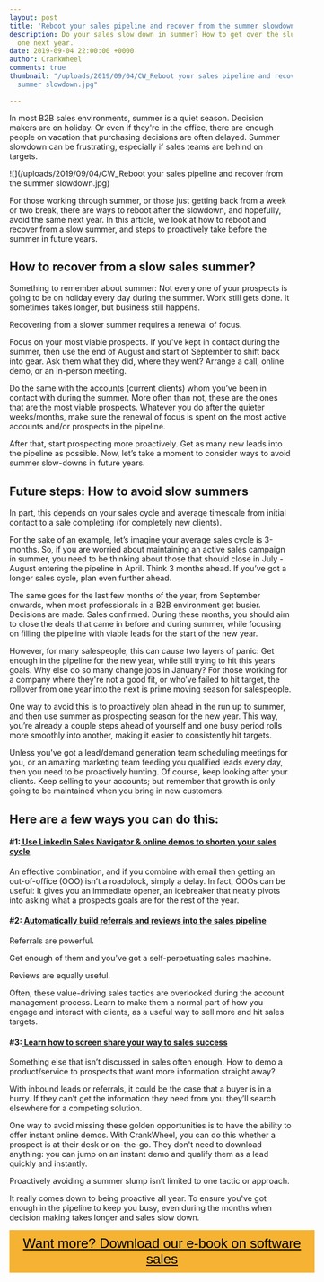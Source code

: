```yaml
---
layout: post
title: 'Reboot your sales pipeline and recover from the summer slowdown '
description: Do your sales slow down in summer? How to get over the slump and avoid
  one next year.
date: 2019-09-04 22:00:00 +0000
author: CrankWheel
comments: true
thumbnail: "/uploads/2019/09/04/CW_Reboot your sales pipeline and recover from the
  summer slowdown.jpg"

---
```

In most B2B sales environments, summer is a quiet season. Decision makers are on holiday. Or even if they're in the office, there are enough people on vacation that purchasing decisions are often delayed. Summer slowdown can be frustrating, especially if sales teams are behind on targets.

![](/uploads/2019/09/04/CW_Reboot your sales pipeline and recover from the summer slowdown.jpg)

For those working through summer, or those just getting back from a week or two break, there are ways to reboot after the slowdown, and hopefully, avoid the same next year. In this article, we look at how to reboot and recover from a slow summer, and steps to proactively take before the summer in future years.

## How to recover from a slow sales summer?

Something to remember about summer: Not every one of your prospects is going to be on holiday every day during the summer. Work still gets done. It sometimes takes longer, but business still happens.

Recovering from a slower summer requires a renewal of focus.

Focus on your most viable prospects. If you've kept in contact during the summer, then use the end of August and start of September to shift back into gear. Ask them what they did, where they went? Arrange a call, online demo, or an in-person meeting.

Do the same with the accounts (current clients) whom you’ve been in contact with during the summer. More often than not, these are the ones that are the most viable prospects. Whatever you do after the quieter weeks/months, make sure the renewal of focus is spent on the most active accounts and/or prospects in the pipeline.

After that, start prospecting more proactively. Get as many new leads into the pipeline as possible. Now, let’s take a moment to consider ways to avoid summer slow-downs in future years.

## Future steps: How to avoid slow summers

In part, this depends on your sales cycle and average timescale from initial contact to a sale completing (for completely new clients).

For the sake of an example, let’s imagine your average sales cycle is 3-months. So, if you are worried about maintaining an active sales campaign in summer, you need to be thinking about those that should close in July - August entering the pipeline in April. Think 3 months ahead. If you’ve got a longer sales cycle, plan even further ahead.

The same goes for the last few months of the year, from September onwards, when most professionals in a B2B environment get busier. Decisions are made. Sales confirmed. During these months, you should aim to close the deals that came in before and during summer, while focusing on filling the pipeline with viable leads for the start of the new year.

However, for many salespeople, this can cause two layers of panic: Get enough in the pipeline for the new year, while still trying to hit this years goals. Why else do so many change jobs in January? For those working for a company where they're not a good fit, or who’ve failed to hit target, the rollover from one year into the next is prime moving season for salespeople.

One way to avoid this is to proactively plan ahead in the run up to summer, and then use summer as prospecting season for the new year. This way, you’re already a couple steps ahead of yourself and one busy period rolls more smoothly into another, making it easier to consistently hit targets.

Unless you've got a lead/demand generation team scheduling meetings for you, or an amazing marketing team feeding you qualified leads every day, then you need to be proactively hunting. Of course, keep looking after your clients. Keep selling to your accounts; but remember that growth is only going to be maintained when you bring in new customers.

## Here are a few ways you can do this:

#### #1:[ Use LinkedIn Sales Navigator & online demos to shorten your sales cycle](https://crankwheel.com/use-linkedin-sales-navigator-online-demos-shorten-your-sales-cycle/)

An effective combination, and if you combine with email then getting an out-of-office (OOO) isn’t a roadblock, simply a delay. In fact, OOOs can be useful: It gives you an immediate opener, an icebreaker that neatly pivots into asking what a prospects goals are for the rest of the year.

#### #2:[ Automatically build referrals and reviews into the sales pipeline](https://crankwheel.com/3-ways-to-automatically-build-referrals-and-reviews-into-the-sales-pipeline/)

Referrals are powerful.

Get enough of them and you've got a self-perpetuating sales machine.

Reviews are equally useful.

Often, these value-driving sales tactics are overlooked during the account management process. Learn to make them a normal part of how you engage and interact with clients, as a useful way to sell more and hit sales targets.

#### #3:[ Learn how to screen share your way to sales success](https://crankwheel.com/how-to-screen-share-your-way-to-sales-success/)

Something else that isn’t discussed in sales often enough. How to demo a product/service to prospects that want more information straight away?

With inbound leads or referrals, it could be the case that a buyer is in a hurry. If they can’t get the information they need from you they’ll search elsewhere for a competing solution.

One way to avoid missing these golden opportunities is to have the ability to offer instant online demos. With CrankWheel, you can do this whether a prospect is at their desk or on-the-go. They don't need to download anything: you can jump on an instant demo and qualify them as a lead quickly and instantly.

Proactively avoiding a summer slump isn’t limited to one tactic or approach.

It really comes down to being proactive all year. To ensure you've got enough in the pipeline to keep you busy, even during the months when decision making takes longer and sales slow down.

<style> .btn-signup { padding-top: 11px !important; border-radius: 0px !important; background-color: #f6b333; text-align: center; padding: 10px 20px !important; border: 0px !important; width: 100%; margin-bottom: 20px; } .btn-signup a { color: black !important; font-family: 'Titillium Web', sans-serif; font-size: 24px !important; font-weight: normal !important; } </style>

<div class="btn-signup"><a style="cursor: pointer;" href="/sign-up-to-download">Want more? Download our e-book on software sales</a></div>
